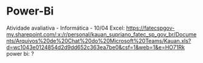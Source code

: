 # Power-Bi
Atividade avaliativa - Informática - 10/04
Excel: https://fatecspgov-my.sharepoint.com/:x:/r/personal/kauan_supriano_fatec_sp_gov_br/Documents/Arquivos%20de%20Chat%20do%20Microsoft%20Teams/Kauan.xls?d=wc1043e0124854d2d9dd652c363ea7be0&csf=1&web=1&e=HO71Rk
power bi: ?
